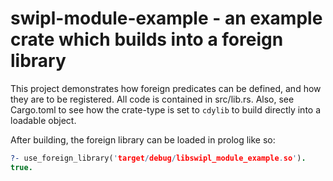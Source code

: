 # swipl-module-example - an example crate which builds into a foreign library
This project demonstrates how foreign predicates can be defined, and
how they are to be registered. All code is contained in
src/lib.rs. Also, see Cargo.toml to see how the crate-type is set to
`cdylib` to build directly into a loadable object.

After building, the foreign library can be loaded in prolog like so:

```prolog
?- use_foreign_library('target/debug/libswipl_module_example.so').
true.
```
